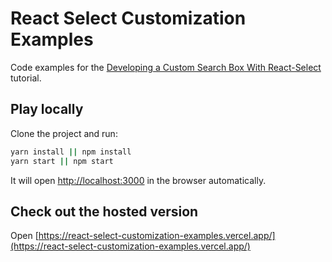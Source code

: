 # React Select Customization Examples

Code examples for the [Developing a Custom Search Box With React-Select](https://komelin.com/articles/developing-custom-search-box-with-react-select) tutorial.

## Play locally

Clone the project and run:

```bash
yarn install || npm install
yarn start || npm start
```

It will open [http://localhost:3000](http://localhost:3000) in the browser automatically.

## Check out the hosted version

Open [https://react-select-customization-examples.vercel.app/](https://react-select-customization-examples.vercel.app/)
